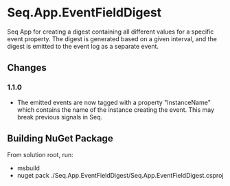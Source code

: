 # Seq.App.EventFieldDigest

Seq App for creating a digest containing all different values for a specific event property. The digest is generated based on a given interval, and the digest is emitted to the event log as a separate event. 

## Changes

### 1.1.0

- The emitted events are now tagged with a property "InstanceName" which contains the name of the instance creating the event. This may break previous signals in Seq.

## Building NuGet Package

From solution root, run:

- msbuild
- nuget pack ./Seq.App.EventFieldDigest/Seq.App.EventFieldDigest.csproj